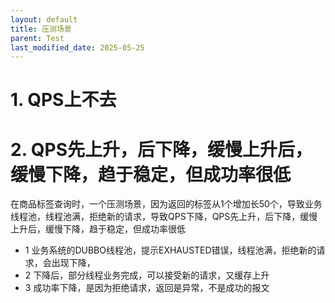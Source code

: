 ```yaml
---
layout: default
title: 压测场景
parent: Test
last_modified_date: 2025-05-25
---
```


# 1. QPS上不去


# 2. QPS先上升，后下降，缓慢上升后，缓慢下降，趋于稳定，但成功率很低

在商品标签查询时，一个压测场景，因为返回的标签从1个增加长50个，导致业务线程池，线程池满，拒绝新的请求，导致QPS下降，QPS先上升，后下降，缓慢上升后，缓慢下降，趋于稳定，但成功率很低

- 1 业务系统的DUBBO线程池，提示EXHAUSTED错误，线程池满，拒绝新的请求，会出现下降，
- 2 下降后，部分线程业务完成，可以接受新的请求，又缓存上升
- 3 成功率下降，是因为拒绝请求，返回是异常，不是成功的报文



